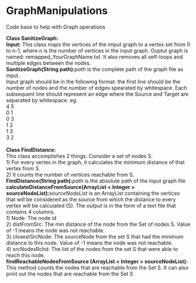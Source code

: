 # GraphManipulations
Code base to help with Graph operations

<div><b>Class SanitizeGraph:</b></div>
<div>
<b>Input:</b>
This class maps the vertices of the imput graph to a vertex set from 0 to n-1, where n is the number of vertices in the input graph. Ouptut graph is named: remapped_YourGraphName.txt. It also removes all self-loops and multiple edges between the nodes.
</div>
<div>
	<b>SanitizeGraph(String path):</b><i>path</i> is the complete path of the graph file as input. 
	<br>Input graph should be in the following format: the first line should be the number of nodes and the number of edges spearated by whitespace. Each subsequent line should represent an edge where the Source and Target are separated by whitespace.
	eg.<br>
	4 5<br>
	0 1<br>
	0 3<br>
	1 2<br>
	1 3<br>
	3 2<br>
</div>

<br>

<div>
<b>Class FindDistance:</b><br>
This class accomplishes 2 things. Consider a set of nodes S. <br>
1) For every vertex in the graph, it calculates the minimum distance of that vertex from S. <br>
2) It counts the number of vertices reachable from S.
</div>
<div><b>FindDistance(String path):</b><i>path</i> is the absolute path of the input graph file</div>
<div><b>calculateDistanceFromSource(ArrayList &lt Integer &gt sourceNodeList):</b><i>sourceNodeList</i> is an ArrayList containing the vertices that will be considered as the source from which the distance to every vertex will be calculated (S). The output is in the form of a text file that contains 4 columns. <br>
1) Node: The node id <br>
2) distFromSrc: The min distance of the node from the Set of nodes S. Value of -1 means the node was not reachable. <br>
3) closestSrcNode: The sourceNode from the set S that had the minimum distance to this node. Value of -1 means the node was not reachable. <br>
4) srcNodesRchd: The list of the nodes from the set S that were able to reach this node. <br>
</div>
<div><b>findReachableNodesFromSource (ArrayList &lt Integer &gt sourceNodeList):</b>
This method counts the nodes that are reachable from the Set S. It can also print out the nodes that are reachable from the Set S

</div>

